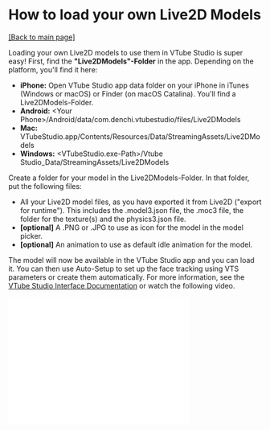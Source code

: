 # How to load your own Live2D Models

[\[Back to main page\]](https://denchisoft.github.io/)

Loading your own Live2D models to use them in VTube Studio is super easy! First, find the __"Live2DModels"-Folder__ in the app. Depending on the platform, you'll find it here:

- **iPhone:** Open VTube Studio app data folder on your iPhone in iTunes (Windows or macOS) or Finder (on macOS Catalina). You'll find a Live2DModels-Folder.
- **Android:** \<Your Phone\>/Android/data/com.denchi.vtubestudio/files/Live2DModels
- **Mac:** VTubeStudio.app/Contents/Resources/Data/StreamingAssets/Live2DModels
- **Windows:** \<VTubeStudio.exe-Path\>/Vtube Studio_Data/StreamingAssets/Live2DModels

Create a folder for your model in the Live2DModels-Folder. In that folder, put the following files:
- All your Live2D model files, as you have exported it from Live2D ("export for runtime"). This includes the .model3.json file, the .moc3 file, the folder for the texture(s) and the physics3.json file.
- __\[optional\]__ A .PNG or .JPG to use as icon for the model in the model picker.
- __\[optional\]__ An animation to use as default idle animation for the model.

The model will now be available in the VTube Studio app and you can load it. You can then use Auto-Setup to set up the face tracking using VTS parameters or create them automatically. For more information, see the [VTube Studio Interface Documentation](https://denchisoft.github.io/docs/interface.html) or watch the following video.

<iframe width="360" height="252" src="//www.youtube.com/embed/pg6A4srAXyA" frameborder="0" allowfullscreen="allowfullscreen">&nbsp;</iframe>

<br />
